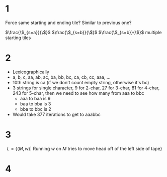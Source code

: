 # 1
Force same starting and ending tile? 
Similar to previous one?

$\frac{\$_{s=a}}{\$}$
$\frac{\$_{s=b}}{\$}$
$\frac{\$_{s=b}}{\$}$
multiple starting tiles

# 2
- Lexicographically
- a, b, c, aa, ab, ac, ba, bb, bc, ca, cb, cc, aaa, ...
- 10th string is ca (if we don't count empty string, otherwise it's bc)
- 3 strings for single character, 9 for 2-char, 27 for 3-char, 81 for 4-char, 243 for 5-char, then we need to see how many from aaa to bbc
	- aaa to baa is 9
	- baa to bba is 3
	- bba to bbc is 2
- Would take 377 iterations to get to aaabbc
# 3
$$
L = \left\{ \langle M, w \rangle |~ \text{Running } w \text{ on } M \text{ tries to move head off of the left side of tape} \right\}
$$
# 4
